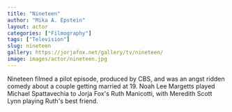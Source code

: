 ```yaml
---
title: "Nineteen"
author: "Mika A. Epstein"
layout: actor
categories: ["Filmography"]
tags: ["Television"]
slug: nineteen
gallery: https://jorjafox.net/gallery/tv/nineteen/
image: images/actor/nineteen.jpg
---
```


Nineteen filmed a pilot episode, produced by CBS, and was an angst ridden comedy about a couple getting married at 19. Noah Lee Margetts played Michael Spattavechia to Jorja Fox's Ruth Manicotti, with Meredith Scott Lynn playing Ruth's best friend.
